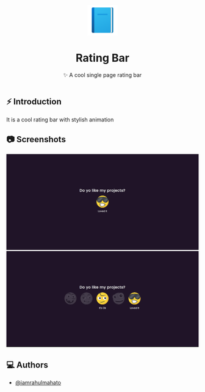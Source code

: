 <p align="center">
    <img alt="30 Days 30 Projects" height="80" src="./img/add-readme (1).png">
  </a>
</p>
<h1 align="center">Rating Bar</h1>

<div align="center">
  ✨ A cool single page rating bar
</div>
<br />

## ⚡️ Introduction
It is a cool rating bar with stylish animation

## 📷 Screenshots

![ss1](./img/sci_demo1.jpg)
![ss2](./img/sci_demo2.jpg)

## ‎‍💻 Authors

- [@iamrahulmahato](https://github.com/iamrahulmahato)

